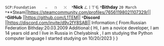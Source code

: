 `SCP:Foundation　　 ⎯　　❐　　⤬　`
˃**Nick** `ㄥ丨ㄒ乇`
˃**Bithday** `20 March `
˃**Steam||https://steamcommunity.com/profiles/76561198021107329/||
˃**GitHub** ||https://github.com/L1TEM||
˃**Discord** ||https://discord.com/invite/d9v2fY8SAB||
Information:{
From:Russian Federation
Bithday:20.03.2009
Additional:{
Hi, I am a novice developer, I am 14 years old and I live in Russia in Chelyabinsk , I am studying the Python computer language I started studying on 10/20/2023
}
}

